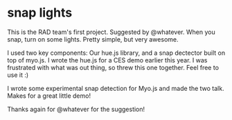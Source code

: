 # snap lights

This is the RAD team's first project. Suggested by @whatever. When you snap, turn on some lights. Pretty simple, but very awesome.

I used two key components: Our hue.js library, and a snap dectector built on top of myo.js. I wrote the hue.js for a CES demo earlier this year. I was frustrated with what was out thing, so threw this one together. Feel free to use it :)

I wrote some experimental snap detection for Myo.js and made the two talk. Makes for a great little demo!

Thanks again for @whatever for the suggestion!